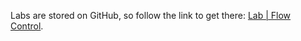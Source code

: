 <br><br>

Labs are stored on GitHub, so follow the link to get there: [Lab | Flow Control](https://github.com/data-bootcamp-v4/lab-flow-control).
